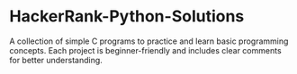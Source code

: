 # HackerRank-Python-Solutions
A collection of simple C programs to practice and learn basic programming concepts. Each project is beginner-friendly and includes clear comments for better understanding.
